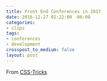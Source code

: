 ```yaml
---
title: Front End Conferences in 2017
date: 2016-12-27 02:22:00 -06:00
categories:
- clips
tags:
- conferences
- development
crosspost_to_medium: false
layout: post
---
```


From [CSS-Tricks](https://t.co/iqdU3tSaRj)
